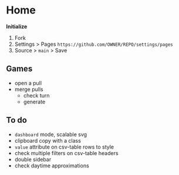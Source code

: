 ---
---

# Home

**Initialize**

1. Fork
1. Settings > Pages `https://github.com/OWNER/REPO/settings/pages`
1. Source > `main` > Save

## Games

- open a pull
- merge pulls
  - check turn
  - generate

## To do

- `dashboard` mode, scalable svg
- clipboard copy with a class
- `value` attribute on csv-table rows to style
- check multiple filters on csv-table headers
- double sidebar
- check daytime approximations